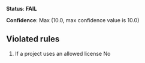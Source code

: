 **Status**: **FAIL**

**Confidence**: Max (10.0, max confidence value is 10.0)

## Violated rules

1.  If a project uses an allowed license No
